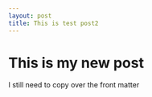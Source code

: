```yaml
---
layout: post
title: This is test post2
---
```


# This is my new post
I still need to copy over the front matter
